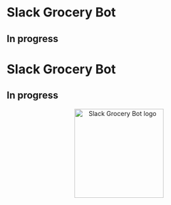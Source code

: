 # Slack Grocery Bot
## In progress

# Slack Grocery Bot
## In progress

<p align="center">
  <img
    src="https://raw.githubusercontent.com/andrey123h/Slack-Grocery-Bot/main/your-image.png"
    width="200"
    alt="Slack Grocery Bot logo" />
</p>

